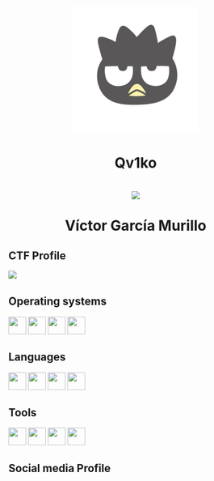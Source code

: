 <p align="center"><img src="https://github.com/Qv1ko/Qv1ko/blob/main/pictures/icon.png" width="250px" height="250px"></p>
<h1 align="center">Qv1ko
  <p><a href="https://github.com/Qv1ko"><img src="https://komarev.com/ghpvc/?username=qv1ko&color=lightgrey&style=flat&label=Profile views"/></a></p>
Víctor García Murillo</h1>

<h2>CTF Profile</h2>
<a href="https://app.hackthebox.com/profile/924054"><img src="http://www.hackthebox.eu/badge/image/924054"></a>

<h2>Operating systems</h2>
<p align="left">
  <img src="https://github.com/get-icon/geticon/raw/master/icons/microsoft-windows.svg" width="35px" height="35px">
  <img src="https://github.com/get-icon/geticon/raw/master/icons/ubuntu.svg" width="35px" height="35px">
  <img src="https://github.com/get-icon/geticon/raw/master/icons/archlinux.svg" width="35px" height="35px">
  <img src="https://github.com/get-icon/geticon/raw/master/icons/debian.svg" width="35px" height="35px">
</p>

<h2>Languages</h2>
<p align="left">
  <img src="https://github.com/get-icon/geticon/raw/master/icons/bash.svg" width="35px" height="35px">
  <img src="https://github.com/get-icon/geticon/raw/master/icons/python.svg" width="35px" height="35px">
  <img src="https://github.com/get-icon/geticon/raw/master/icons/java.svg" width="35px" height="35px">
  <img src="https://github.com/get-icon/geticon/raw/master/icons/php.svg" width="35px" height="35px">
</p>

<h2>Tools</h2>
<p align="left">
  <img src="https://github.com/get-icon/geticon/raw/master/icons/vim.svg" width="35px" height="35px">
  <img src="https://github.com/get-icon/geticon/raw/master/icons/xampp.svg" width="35px" height="35px">
  <img src="https://github.com/get-icon/geticon/raw/master/icons/neovim.svg" width="35px" height="35px">
  <img src="https://github.com/get-icon/geticon/raw/master/icons/arduino.svg" width="35px" height="35px">
</p>

<h2>Social media Profile</h2>


<!--
Here are some ideas to get you started:

- 🌱 I’m currently learning ...
- 📫 How to reach me: ...
-->
